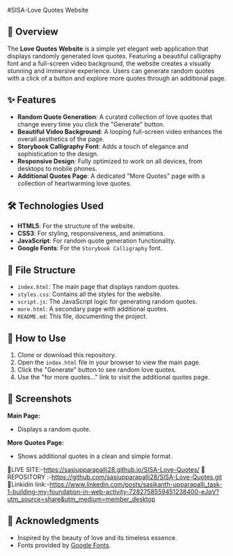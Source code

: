 #SISA-Love Quotes Website

## 🌸 Overview

The **Love Quotes Website** is a simple yet elegant web application that displays randomly generated love quotes. Featuring a beautiful calligraphy font and a full-screen video background, the website creates a visually stunning and immersive experience. Users can generate random quotes with a click of a button and explore more quotes through an additional page.

## ✨ Features

- **Random Quote Generation**: A curated collection of love quotes that change every time you click the "Generate" button.
- **Beautiful Video Background**: A looping full-screen video enhances the overall aesthetics of the page.
- **Storybook Calligraphy Font**: Adds a touch of elegance and sophistication to the design.
- **Responsive Design**: Fully optimized to work on all devices, from desktops to mobile phones.
- **Additional Quotes Page**: A dedicated "More Quotes" page with a collection of heartwarming love quotes.

## 🛠️ Technologies Used

- **HTML5**: For the structure of the website.
- **CSS3**: For styling, responsiveness, and animations.
- **JavaScript**: For random quote generation functionality.
- **Google Fonts**: For the `Storybook Calligraphy` font.

## 📂 File Structure

- `index.html`: The main page that displays random quotes.
- `styles.css`: Contains all the styles for the website.
- `script.js`: The JavaScript logic for generating random quotes.
- `more.html`: A secondary page with additional quotes.
- `README.md`: This file, documenting the project.

## 🚀 How to Use

1. Clone or download this repository.
2. Open the `index.html` file in your browser to view the main page.
3. Click the "Generate" button to see random love quotes.
4. Use the "for more quotes..." link to visit the additional quotes page.

## 📸 Screenshots

**Main Page:**
- Displays a random quote.

**More Quotes Page:**
- Shows additional quotes in a clean and simple format.


🚀LIVE SITE:-https://sasiupparapalli28.github.io/SISA-Love-Quotes/
🚀REPOSITORY :-https://github.com/sasiupparapalli28/SISA-Love-Quotes.git
🚀Linkidin link:-https://www.linkedin.com/posts/sasikanth-upparapalli_task-1-building-my-foundation-in-web-activity-7282758559451238400-eJqV?utm_source=share&utm_medium=member_desktop


## 💖 Acknowledgments

- Inspired by the beauty of love and its timeless essence.
- Fonts provided by [Google Fonts](https://fonts.google.com/).
